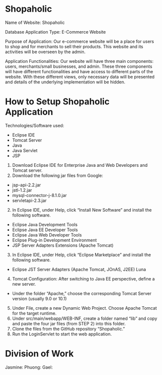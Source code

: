 # Shopaholic
Name of Website: Shopaholic

Database Application Type: E-Commerce Website

Purpose of Application: Our e-commerce website will be a place for users to shop and for merchants to sell their products. This website and its activities will be overseen by the admin. 

Application Functionalities: Our website will have three main components: users, merchants/small businesses, and admin. These three components will have different functionalities and have access to different parts of the website. With these different views, only necessary data will be presented and details of the underlying implementation will be hidden. 

# How to Setup Shopaholic Application

Technologies/Software used: 
- Eclipse IDE
- Tomcat Server
- Java
- Java Servlet
- JSP

1. Download Eclipse IDE for Enterprise Java and Web Developers and Tomcat server.
2. Download the following jar files from Google:
- jsp-api-2.2.jar
- jstl-1.2.jar
- mysql-connector-j-8.1.0.jar
- servletapi-2.3.jar
2. In Eclipse IDE, under Help, click “Install New Software” and install the following software.
- Eclipse Java Development Tools
- Eclipse Java EE Developer Tools
- Eclipse Java Web Developer Tools
- Eclipse Plug-in Development Environment
- JSP Server Adapters Extensions (Apache Tomcat)
3. In Eclipse IDE, under Help, click “Eclipse Marketplace” and install the following software.
- Eclipse JST Server Adapters (Apache Tomcat, JOnAS, J2EE) Luna
4. Tomcat Configuration: After switching to Java EE perspective, define a new server.
- Under the folder “Apache,” choose the corresponding Tomcat Server version (usually 9.0 or 10.1)
5. Under File, create a new Dynamic Web Project. Choose Apache Tomcat for the target runtime.
6. Under src/main/webapp/WEB-INF, create a folder named “lib” and copy and paste the four jar files (from STEP 2) into this folder.
7. Clone the files from the GitHub repository “Shopaholic.”
8. Run the LoginServlet to start the web application.

# Division of Work
Jasmine:
Phuong:
Gael:
